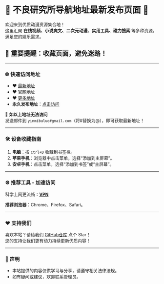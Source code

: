 # 🌟 **不良研究所导航地址最新发布页面** 🌟  

欢迎来到优质动漫资源集合地！  
这里汇聚 **在线视频、小说爽文、二次元动漫、实用工具、磁力搜索** 等多种资源，满足您的娱乐需求。  

## 🚀 **重要提醒：收藏页面，避免迷路！**  

---

### 🌐 **快速访问地址**  
- ❤️ [最新地址](https://selala111-1.github.io/)  
- ❤️ [官网地址](https://4a74008e.qiandu-bth.pages.dev)  
- ❤️ [更多地址](https://276aaaf0.diwangvip.pages.dev)  
- **永久发布地址**：[点击访问](https://yinmibuluo.vip)  

📧 **如以上地址无法访问**  
发送邮件到 `yinmibuluo#gmail.com`（将#替换为@），即可获取最新地址！  

---

### 🛠️ **设备收藏指南**  
1. **电脑**：按 `Ctrl+D` 收藏到书签栏。  
2. **苹果手机**：浏览器中点击菜单，选择“添加到主屏幕”。  
3. **安卓手机**：点击菜单，选择“添加到书签”或“主屏幕”。  

---

### ⚙️ **推荐工具 - 加速访问**  
科学上网更流畅：<a href="https://612.djurjek.xyz/c-22267/a-bTUzp" target="_blank" class="text-red"><strong>VPN</strong></a> 

**推荐浏览器**：Chrome、Firefox、Safari。  

---

### ❤️ **支持我们**  
喜欢本站？请给我们  [GitHub仓库](https://github.com) 点个 Star！  
您的支持让我们更有动力持续更新优质内容！  

---

### 🌟 **声明**  
- 本站提供的内容仅供学习与分享，请遵守相关法律法规。  
- 如有疑问或建议，欢迎联系管理员。  
